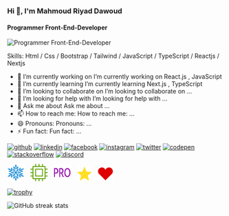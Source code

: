### Hi 👋, I'm Mahmoud Riyad Dawoud
#### Programmer Front-End-Developer
![Programmer Front-End-Developer](https://pbs.twimg.com/profile_banners/1582843166683807745/1680823458/1500x500)


Skills: Html / Css / Bootstrap / Tailwind / JavaScript / TypeScript / Reactjs / Nextjs

- 🔭 I’m currently working on I’m currently working on React.js , JavaScript 
- 🌱 I’m currently learning I’m currently learning Next.js , TypeScript
- 👯 I’m looking to collaborate on I’m looking to collaborate on ... 
- 🤔 I’m looking for help with I’m looking for help with ... 
- 💬 Ask me about Ask me about ... 
- 📫 How to reach me: How to reach me: ... 
- 😄 Pronouns: Pronouns: ... 
- ⚡ Fun fact: Fun fact: ... 


[<img src='https://cdn.jsdelivr.net/npm/simple-icons@3.0.1/icons/github.svg' alt='github' height='40'>](https://github.com/Mahmouddaw2002)  [<img src='https://cdn.jsdelivr.net/npm/simple-icons@3.0.1/icons/linkedin.svg' alt='linkedin' height='40'>](https://www.linkedin.com/in/mahmoud-dawoud-3467a6218//)  [<img src='https://cdn.jsdelivr.net/npm/simple-icons@3.0.1/icons/facebook.svg' alt='facebook' height='40'>](https://www.facebook.com/profile.php?id=100063755888080)  [<img src='https://cdn.jsdelivr.net/npm/simple-icons@3.0.1/icons/instagram.svg' alt='instagram' height='40'>](https://www.instagram.com/frontenddeveloper.master//)  [<img src='https://cdn.jsdelivr.net/npm/simple-icons@3.0.1/icons/twitter.svg' alt='twitter' height='40'>](https://twitter.com/MahmoudDaw_2002)  [<img src='https://cdn.jsdelivr.net/npm/simple-icons@3.0.1/icons/codepen.svg' alt='codepen' height='40'>](https://codepen.io/MahmoudDawoud)  [<img src='https://cdn.jsdelivr.net/npm/simple-icons@3.0.1/icons/stackoverflow.svg' alt='stackoverflow' height='40'>](https://stackoverflow.com/users/21725535/mahmoud-r-dawoud)  [<img src='https://cdn.jsdelivr.net/npm/simple-icons@3.0.1/icons/discord.svg' alt='discord' height='40'>](https://discord.com/channels/@MahmoudDawoud)  

<a href='https://archiveprogram.github.com/'><img src='https://raw.githubusercontent.com/acervenky/animated-github-badges/master/assets/acbadge.gif' width='40' height='40'></a> <a href='https://docs.github.com/en/developers'><img src='https://raw.githubusercontent.com/acervenky/animated-github-badges/master/assets/devbadge.gif' width='40' height='40'></a> <a href='https://github.com/pricing'><img src='https://raw.githubusercontent.com/acervenky/animated-github-badges/master/assets/pro.gif' width='40' height='40'></a> <a href='https://stars.github.com/'><img src='https://raw.githubusercontent.com/acervenky/animated-github-badges/master/assets/starbadge.gif' width='35' height='35'></a> <a href='https://docs.github.com/en/github/supporting-the-open-source-community-with-github-sponsors'><img src='https://raw.githubusercontent.com/acervenky/animated-github-badges/master/assets/sponsorbadge.gif' width='35' height='35'></a> 

[![trophy](https://github-profile-trophy.vercel.app/?username=Mahmouddaw2002)](https://github.com/ryo-ma/github-profile-trophy)

![GitHub streak stats](https://streak-stats.demolab.com/?user=Mahmouddaw2002)  

